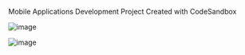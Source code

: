 Mobile Applications Development Project
Created with CodeSandbox

![image](https://github.com/Simonomi5/MobApps/assets/119308547/74bcb498-07d2-44cd-8f6b-8f44734920c6)

![image](https://github.com/Simonomi5/MobApps/assets/119308547/7c301360-8cbf-47d4-9d52-f972abcdfb06)



